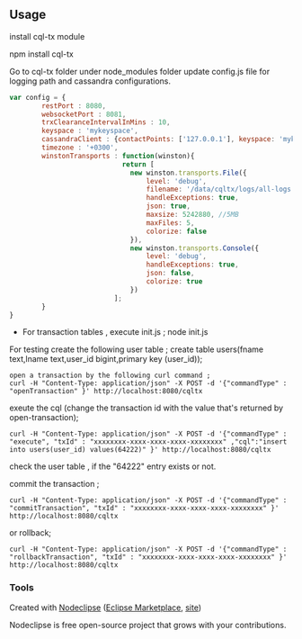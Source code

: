
## Usage

install  cql-tx module 

npm install cql-tx

Go to cql-tx folder under node_modules folder 
update config.js file for logging path and cassandra configurations.
```javascript
var config = {
		restPort : 8080,
		websocketPort : 8081,
		trxClearanceIntervalInMins : 10,
		keyspace : 'mykeyspace',
		cassandraClient : {contactPoints: ['127.0.0.1'], keyspace: 'mykeyspace'},
		timezone : '+0300',
		winstonTransports : function(winston){
							return [
		                      new winston.transports.File({
		                          level: 'debug',
		                          filename: '/data/cqltx/logs/all-logs.log',
		                          handleExceptions: true,
		                          json: true,
		                          maxsize: 5242880, //5MB
		                          maxFiles: 5,
		                          colorize: false
		                      }),
		                      new winston.transports.Console({
		                          level: 'debug',
		                          handleExceptions: true,
		                          json: false,
		                          colorize: true
		                      })
		                  ];
		}
}
```

- For transaction tables , execute init.js ;
node init.js

For testing create the following user table ; 
create table users(fname text,lname text,user_id bigint,primary key (user_id));

```bashscript
open a transaction by the following curl command ;
curl -H "Content-Type: application/json" -X POST -d '{"commandType" : "openTransaction" }' http://localhost:8080/cqltx
```
exeute the cql (change the transaction id with the value that's returned by open-transaction);
```bashscript
curl -H "Content-Type: application/json" -X POST -d '{"commandType" : "execute", "txId" : "xxxxxxxx-xxxx-xxxx-xxxx-xxxxxxxx" ,"cql":"insert into users(user_id) values(64222)" }' http://localhost:8080/cqltx
```

check the user table ,  if the "64222" entry exists or not.

commit the transaction ;
```bashscript
curl -H "Content-Type: application/json" -X POST -d '{"commandType" : "commitTransaction", "txId" : "xxxxxxxx-xxxx-xxxx-xxxx-xxxxxxxx" }' http://localhost:8080/cqltx
```

or rollback;
```bashscript
curl -H "Content-Type: application/json" -X POST -d '{"commandType" : "rollbackTransaction", "txId" : "xxxxxxxx-xxxx-xxxx-xxxx-xxxxxxxx" }' http://localhost:8080/cqltx
```

### Tools

Created with [Nodeclipse](https://github.com/Nodeclipse/nodeclipse-1)
 ([Eclipse Marketplace](http://marketplace.eclipse.org/content/nodeclipse), [site](http://www.nodeclipse.org))   

Nodeclipse is free open-source project that grows with your contributions.

